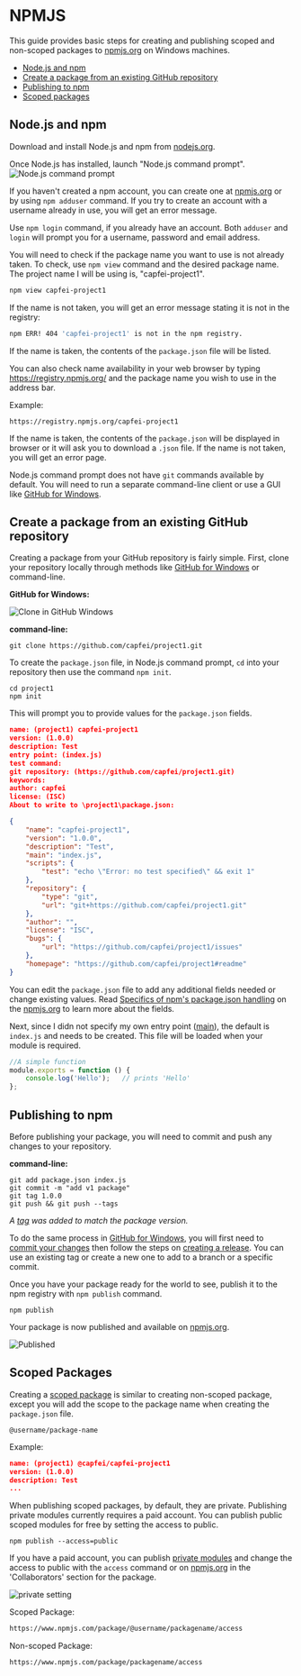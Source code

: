 <properties title="" pageTitle="NPMJS" description="Basic steps for creating and publishing packages to npm" metaKeywords="" services="" solutions="" documentationCenter="" authors="capfei" videoId="" scriptId="" manager="required" />

<tags ms.service="" ms.devlang="" ms.topic="article" ms.tgt_pltfrm="" ms.workload="" ms.date="06/25/2015" ms.author="capfei" />

# NPMJS #

This guide provides basic steps for creating and publishing scoped and non-scoped packages to [npmjs.org] on Windows machines.

 - [Node.js and npm]
 - [Create a package from an existing GitHub repository]
 - [Publishing to npm]
 - [Scoped packages]


## Node.js and npm

Download and install Node.js and npm from [nodejs.org].

Once Node.js has installed, launch "Node.js command prompt". 
![][nodejs command prompt]

If you haven't created a npm account, you can create one at [npmjs.org] or by using `npm adduser` command. If you try to create an account with a username already in use, you will get an error message.  

Use `npm login` command, if you already have an account. Both `adduser` and `login` will prompt you for a username, password and email address.

You will need to check if the package name you want to use is not already taken. To check, use `npm view` command and the desired package name. The project name I will be using is, "capfei-project1".
```bash
npm view capfei-project1
```
If the name is not taken, you will get an error message stating it is not in the registry:
```bash
npm ERR! 404 'capfei-project1' is not in the npm registry.
```
If the name is taken, the contents of the `package.json` file will be listed.

You can also check name availability in your web browser by typing https://registry.npmjs.org/  and the package name you wish to use in the address bar. 

Example:
```
https://registry.npmjs.org/capfei-project1
```
If the name is taken, the contents of the `package.json` will be displayed in browser or it will ask you to download a `.json` file. If the name is not taken, you will get an error page. 

Node.js command prompt does not have `git` commands available by default. You will need to run a separate command-line client or use a GUI like [GitHub for Windows].


## Create a package from an existing GitHub repository

Creating a package from your GitHub repository is fairly simple. First, clone your repository locally through methods like [GitHub for Windows] or command-line.

**GitHub for Windows:**

![Clone in GitHub Windows][GitHubWinClon]

**command-line:**
```Shell
git clone https://github.com/capfei/project1.git
```
To create the `package.json` file, in Node.js command prompt, `cd` into your repository then use the command `npm init`.
```Shell
cd project1
npm init
```
This will prompt you to provide values for the `package.json` fields.
```JSON
name: (project1) capfei-project1
version: (1.0.0)
description: Test
entry point: (index.js)
test command: 
git repository: (https://github.com/capfei/project1.git)
keywords:
author: capfei
license: (ISC)
About to write to \project1\package.json:

{
	"name": "capfei-project1",
	"version": "1.0.0",
	"description": "Test",
	"main": "index.js",
	"scripts": {
		"test": "echo \"Error: no test specified\" && exit 1"
	},
	"repository": {
		"type": "git",
		"url": "git+https://github.com/capfei/project1.git"
	},
	"author": "",
	"license": "ISC",
	"bugs": {
		"url": "https://github.com/capfei/project1/issues"
	},
	"homepage": "https://github.com/capfei/project1#readme"
}
```
You can edit the `package.json` file to add any additional fields needed or change existing values. Read [Specifics of npm's package.json handling] on the [npmjs.org] to learn more about the fields.

Next, since I didn not specify my own entry point ([main]), the default is `index.js` and needs to be created. This file will be loaded when your module is required. 
```JavaScript
//A simple function
module.exports = function () {
	console.log('Hello');	// prints 'Hello'
};
``` 


## Publishing to npm

Before publishing your package, you will need to commit and push any changes to your repository. 

**command-line:**
```Shell
git add package.json index.js
git commit -m "add v1 package"
git tag 1.0.0
git push && git push --tags
```
*A [tag] was added to match the package version.*

To do the same process in [GitHub for Windows], you will first need to [commit your changes] then follow the steps on [creating a release]. You can use an existing tag or create a new one to add to a branch or a specific commit.

Once you have your package ready for the world to see, publish it to the npm registry with `npm publish` command.
```Shell
npm publish
```
Your package is now published and available on [npmjs.org].

![][published]


## Scoped Packages

Creating a [scoped package] is similar to creating non-scoped package, except you will add the scope to the package name when creating the `package.json` file.
```
@username/package-name
```
Example:
```JSON
name: (project1) @capfei/capfei-project1
version: (1.0.0)
description: Test
...
```
When publishing scoped packages, by default, they are private. Publishing private modules currently requires a paid account. You can publish public scoped modules for free by setting the access to public.
```Shell
npm publish --access=public
```
If you have a paid account, you can publish [private modules] and change the access to public with the `access` command or on [npmjs.org] in the 'Collaborators' section for the package.

![][npm private setting]

Scoped Package:
```HTML
https://www.npmjs.com/package/@username/packagename/access 
```
Non-scoped Package:
```HTML
https://www.npmjs.com/package/packagename/access
```

<!--Anchors-->
[Node.js and npm]: #node.js-and-npm
[Create a package from an existing GitHub repository]: #create-a-package-from-an-existing-github-repository
[Publishing to npm]: #publishing-to-npm
[Scoped packages]: #scoped-packages

<!--Links-->
[npmjs.org]: https://www.npmjs.org "npmjs.org"
[nodejs.org]: https://nodejs.org/download/ "https://nodejs.org/download/"
[nodejs command prompt]: https://github.com/capfei/project1/blob/master/images/nodejs_command_prompt.PNG "Node.js command prompt"
[GitHub for Windows]: https://windows.github.com/ "GitHub for Windows"
[GitHubWinClon]: https://github.com/capfei/project1/blob/master/images/GitHubWinClon.PNG
[Specifics of npm's package.json handling]: https://docs.npmjs.com/files/package.json "package.json"
[main]: https://docs.npmjs.com/files/package.json#main "package.json#main"
[tag]: http://git-scm.com/book/en/v2/Git-Basics-Tagging "Git Basics - Tagging"
[commit your changes]: https://help.github.com/articles/synchronizing-repositories/ "GitHub for Windows - Synchronizing repositories"
[creating a release]: https://help.github.com/articles/creating-releases/ "GitHub - Creating Releases"
[published]: https://github.com/capfei/project1/blob/master/images/published.PNG "Published"
[scoped package]: https://docs.npmjs.com/misc/scope "npm - Scoped packages"
[private modules]: https://www.npmjs.com/private-modules "npm Private Modules"
[npm private setting]: https://github.com/capfei/project1/blob/master/images/npm_private_button.PNG "private setting"

